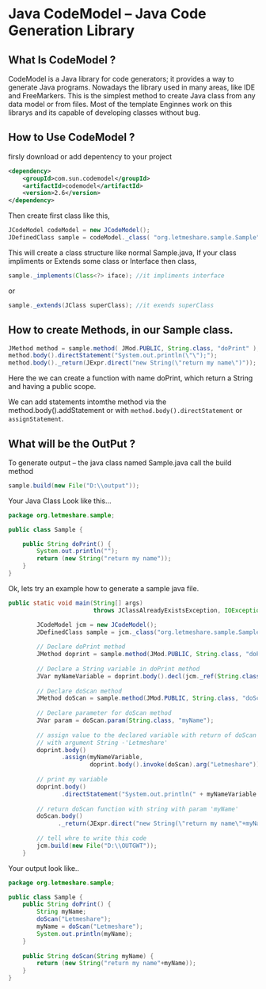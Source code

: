 # Java CodeModel – Java Code Generation Library

## What Is CodeModel ?

CodeModel is a Java library for code generators; it provides a way to generate 
Java programs.  Nowadays the library used in many areas, like IDE and FreeMarkers.
This is the simplest method to create Java class from any data model or from files.
Most of the template Enginnes work on this librarys and its capable of developing 
classes without bug.

## How to Use CodeModel ?

firsly download or add depentency to your project

```xml
<dependency>
    <groupId>com.sun.codemodel</groupId>
    <artifactId>codemodel</artifactId>
    <version>2.6</version>
</dependency>
```
            
Then create first class like this,

```java
JCodeModel codeModel = new JCodeModel();
JDefinedClass sample = codeModel._class( "org.letmeshare.sample.Sample" );
```

This will create a class structure like normal Sample.java,
If your class impliments or Extends some class or Interface then class,

```java
sample._implements(Class<?> iface); //it impliments interface
```

or

```java
sample._extends(JClass superClass); //it exends superClass
```

## How to create Methods, in our Sample class.

```java
JMethod method = sample.method( JMod.PUBLIC, String.class, "doPrint" );
method.body().directStatement("System.out.println(\"\");");
method.body()._return(JExpr.direct("new String(\"return my name\")"));
```
        
Here the we can create a function with name doPrint, which return a String and 
having a public scope.

We can add statements intomthe method via the method.body().addStatement or with 
`method.body().directStatement` or `assignStatement`.

## What will be the OutPut ?

To generate output – the java class named Sample.java call the build method

```java
sample.build(new File("D:\\output"));
```

Your Java Class Look like this…

```java
package org.letmeshare.sample;

public class Sample {

    public String doPrint() {
        System.out.println("");
        return (new String("return my name"));
    }
}
```

Ok, lets try an example how to generate a sample java file.

```java
public static void main(String[] args) 
                        throws JClassAlreadyExistsException, IOException {

        JCodeModel jcm = new JCodeModel();
        JDefinedClass sample = jcm._class("org.letmeshare.sample.Sample");
        
        // Declare doPrint method
        JMethod doprint = sample.method(JMod.PUBLIC, String.class, "doPrint");
        
        // Declare a String variable in doPrint method
        JVar myNameVariable = doprint.body().decl(jcm._ref(String.class), "myName");
        
        // Declare doScan method
        JMethod doScan = sample.method(JMod.PUBLIC, String.class, "doScan");
        
        // Declare parameter for doScan method
        JVar param = doScan.param(String.class, "myName");
        
        // assign value to the declared variable with return of doScan 
        // with argument String -'Letmeshare'
        doprint.body()
               .assign(myNameVariable, 
                       doprint.body().invoke(doScan).arg("Letmeshare"));
        
        // print my variable
        doprint.body()
               .directStatement("System.out.println(" + myNameVariable.name() + ");");
        
        // return doScan function with string with param 'myName'
        doScan.body()
              ._return(JExpr.direct("new String(\"return my name\"+myName)"));
        
        // tell whre to write this code
        jcm.build(new File("D:\\OUTGWT"));
    }
```
    
Your output look like..

```java
package org.letmeshare.sample;

public class Sample {
    public String doPrint() {
        String myName;
        doScan("Letmeshare");
        myName = doScan("Letmeshare");
        System.out.println(myName);
    }
 
    public String doScan(String myName) {
        return (new String("return my name"+myName));
    }
}
```
